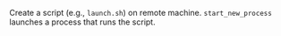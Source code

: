 Create a script (e.g., `launch.sh`) on remote machine.
`start_new_process` launches a process that runs the script.